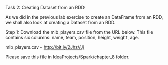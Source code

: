 Task 2: Creating Dataset from an RDD

As we did in the previous lab exercise to create an DataFrame from an RDD, we shall also look at creating a Dataset from an RDD.

Step 1: Download the mlb_players.csv file from the URL below. This file contains six columns: name, team, position, height, weight, age.

mlb_players.csv - http://bit.ly/2JhzVJj

Please save this file in IdeaProjects/Spark/chapter_8 folder. 
